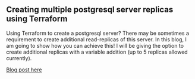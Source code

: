 ## Creating multiple postgresql server replicas using Terraform

Using Terraform to create a postgresql server? There may be sometimes a requirement to create additional read-replicas of this server. In this blog, I am going to show how you can achieve this! I will be giving the option to create additional replicas with a variable addition (up to 5 replicas allowed currently). 

[Blog post here](https://thomasthornton.cloud/2022/11/02/creating-multiple-azure-postgresql-server-replicas-using-terraform/)
